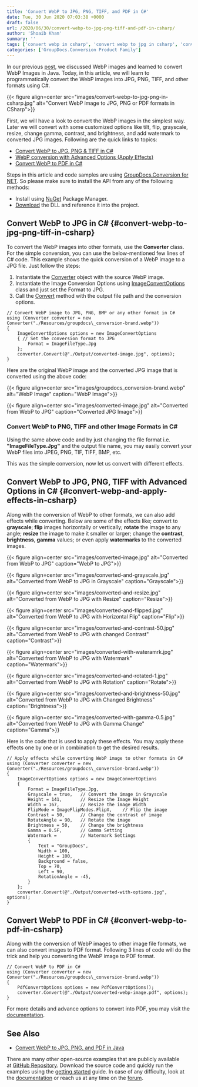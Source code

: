 ```yaml
---
title: 'Convert WebP to JPG, PNG, TIFF, and PDF in C#'
date: Tue, 30 Jun 2020 07:03:38 +0000
draft: false
url: /2020/06/30/convert-webp-to-jpg-png-tiff-and-pdf-in-csharp/
author: 'Shoaib Khan'
summary: ''
tags: ['convert webp in csharp', 'convert webp to jpg in csharp', 'convert webp to pdf in csharp', 'convert webp to png in csharp', ]
categories: ['GroupDocs.Conversion Product Family']
---
```


In our previous [post](https://blog.groupdocs.com/2020/01/26/convert-webp-to-jpg-png-and-pdf-in-java/), we discussed WebP images and learned to convert WebP Images in Java. Today, in this article, we will learn to programmatically convert the WebP images into JPG, PNG, TIFF, and other formats using C#.



{{< figure align=center src="images/convert-webp-to-jpg-png-in-csharp.jpg" alt="Convert WebP image to JPG, PNG or PDF formats in CSharp">}}


First, we will have a look to convert the WebP images in the simplest way. Later we will convert with some customized options like tilt, flip, grayscale, resize, change gamma, contrast, and brightness, and add watermark to converted JPG images. Following are the quick links to topics:

*   [Convert WebP to JPG, PNG & TIFF in C#](https://blog.groupdocs.com/2020/06/30/convert-webp-to-jpg-png-tiff-and-pdf-in-csharp/#convert-webp-to-jpg-png-tiff-in-csharp)
*   [WebP conversion with Advanced Options (Apply Effects)](https://blog.groupdocs.com/2020/06/30/convert-webp-to-jpg-png-tiff-and-pdf-in-csharp/#convert-webp-and-apply-effects-in-csharp)
*   [Convert WebP to PDF in C#](https://blog.groupdocs.com/2020/06/30/convert-webp-to-jpg-png-tiff-and-pdf-in-csharp/#convert-webp-to-pdf-in-csharp)

Steps in this article and code samples are using [GroupDocs.Conversion for NET](https://products.groupdocs.com/conversion/net). So please make sure to install the API from any of the following methods:

*   Install using [NuGet](https://www.nuget.org/packages/groupdocs.conversion) Package Manager.
*   [Download](https://downloads.groupdocs.com/conversion/net) the DLL and reference it into the project.

## Convert WebP to JPG in C# {#convert-webp-to-jpg-png-tiff-in-csharp}

To convert the WebP images into other formats, use the **Converter** class. For the simple conversion, you can use the below-mentioned few lines of C# code. This example shows the quick conversion of a WebP image to a JPG file. Just follow the steps:

1.  Instantiate the [Converter](https://apireference.groupdocs.com/conversion/net/groupdocs.conversion/converter) object with the source WebP image.
2.  Instantiate the Image Conversion Options using [ImageConvertOptions](https://apireference.groupdocs.com/conversion/net/groupdocs.conversion.options.convert/imageconvertoptions) class and just set the Format to JPG.
3.  Call the [Convert](https://apireference.groupdocs.com/conversion/net/groupdocs.conversion.converter/convert/methods/16) method with the output file path and the conversion options.

```
// Convert WebP image to JPG, PNG, BMP or any other format in C#
using (Converter converter = new Converter("./Resources/groupdocs\_conversion-brand.webp"))
{
    ImageConvertOptions options = new ImageConvertOptions
    { // Set the conversion format to JPG
        Format = ImageFileType.Jpg
    };
    converter.Convert(@"./Output/converted-image.jpg", options);
}
```

Here are the original WebP image and the converted JPG image that is converted using the above code:



{{< figure align=center src="images/groupdocs_conversion-brand.webp" alt="WebP Image" caption="WebP Image">}}
</td><td>

{{< figure align=center src="images/converted-image.jpg" alt="Converted from WebP to JPG" caption="Converted JPG Image">}}
</td></tr></tbody></table></figure>

### Convert WebP to PNG, TIFF and other Image Formats in C#

Using the same above code and by just changing the file format i.e. **"ImageFileType.Jpg"** and the output file name, you may easily convert your WebP files into JPEG, PNG, TIF, TIFF, BMP, etc.

This was the simple conversion, now let us convert with different effects.

## Convert WebP to JPG, PNG, TIFF with Advanced Options in C# {#convert-webp-and-apply-effects-in-csharp}

Along with the conversion of WebP to other formats, we can also add effects while converting. Below are some of the effects like; convert to **grayscale**; **flip** images horizontally or vertically; **rotate** the image to any angle; **resize** the image to make it smaller or larger; change the **contrast**, **brightness**, **gamma** values; or even apply **watermarks** to the converted images.



{{< figure align=center src="images/converted-image.jpg" alt="Converted from WebP to JPG" caption="WebP to JPG">}}
</td><td class="has-text-align-center" data-align="center">

{{< figure align=center src="images/converted-and-grayscale.jpg" alt="Converted from WebP to JPG in Grayscale" caption="Grayscale">}}
</td><td class="has-text-align-center" data-align="center">

{{< figure align=center src="images/converted-and-resize.jpg" alt="Converted from WebP to JPG with Resize" caption="Resize">}}
</td></tr><tr><td class="has-text-align-center" data-align="center">

{{< figure align=center src="images/converted-and-flipped.jpg" alt="Converted from WebP to JPG with Horizontal Flip" caption="Flip">}}
</td><td class="has-text-align-center" data-align="center">

{{< figure align=center src="images/converted-and-contrast-50.jpg" alt="Converted from WebP to JPG with changed Contrast" caption="Contrast">}}
</td><td class="has-text-align-center" data-align="center">

{{< figure align=center src="images/converted-with-wateramrk.jpg" alt="Converted from WebP to JPG with Watermark" caption="Watermark">}}
</td></tr><tr><td class="has-text-align-center" data-align="center">

{{< figure align=center src="images/converted-and-rotated-1.jpg" alt="Converted from WebP to JPG with Rotation" caption="Rotate">}}
</td><td class="has-text-align-center" data-align="center">

{{< figure align=center src="images/converted-and-brightness-50.jpg" alt="Converted from WebP to JPG with Changed Brightness" caption="Brightness">}}
</td><td class="has-text-align-center" data-align="center">

{{< figure align=center src="images/converted-with-gamma-0.5.jpg" alt="Converted from WebP to JPG with Gamma Change" caption="Gamma">}}
</td></tr></tbody></table></figure>

Here is the code that is used to apply these effects. You may apply these effects one by one or in combination to get the desired results.

```
// Apply effects while converting WebP image to other formats in C#
using (Converter converter = new Converter("./Resources/groupdocs\_conversion-brand.webp"))
{
    ImageConvertOptions options = new ImageConvertOptions
    {
        Format = ImageFileType.Jpg,
        Grayscale = true,   // Convert the image in Grayscale
        Height = 141,       // Resize the Image Height
        Width = 167,        // Resize the image Width
        FlipMode = ImageFlipModes.FlipX,    // Flip the image
        Contrast = 50,      // Change the contrast of image
        RotateAngle = 90,   // Rotate the image
        Brightness = 50,    // Change the brightness
        Gamma = 0.5F,       // Gamma Setting
        Watermark =         // Watermark Settings
        {
            Text = "GroupDocs",
            Width = 100,
            Height = 100,
            Background = false,
            Top = 70,
            Left = 90,
            RotationAngle = -45,
        }
    };
    converter.Convert(@"./Output/converted-with-options.jpg", options);
}
```

## Convert WebP to PDF in C# {#convert-webp-to-pdf-in-csharp}

Along with the conversion of WebP images to other image file formats, we can also convert images to PDF format. Following 3 lines of code will do the trick and help you converting the WebP image to PDF format.

```
// Convert WebP to PDF in C#
using (Converter converter = new Converter("./Resources/groupdocs\_conversion-brand.webp"))
{
    PdfConvertOptions options = new PdfConvertOptions();
    converter.Convert(@"./Output/converted-webp-image.pdf", options);
}
```

For more details and advance options to convert into PDF, you may visit the [documentation](https://docs.groupdocs.com/conversion/net/convert-to-pdf-with-advanced-options/).

## See Also

*   [Convert WebP to JPG, PNG, and PDF in Java](https://blog.groupdocs.com/2021/01/18/convert-webp-to-jpg-png-and-pdf-in-java/)

There are many other open-source examples that are publicly available at [GitHub Repository](https://github.com/groupdocs-conversion/GroupDocs.Conversion-for-.NET). Download the source code and quickly run the examples using the [getting started](https://docs.groupdocs.com/display/conversionnet/Getting+Started) guide. In case of any difficulty, look at the [documentation](https://docs.groupdocs.com/display/conversionnet/Home) or reach us at any time on the [forum](https://forum.groupdocs.com/c/conversion).




